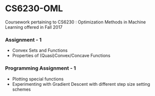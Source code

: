 # CS6230-OML
Coursework pertaining to CS6230 : Optimization Methods in Machine Learning offered in Fall 2017

### Assignment - 1
+ Convex Sets and Functions
+ Properties of (Quasi)Convex/Concave Functions

### Programming Assignment - 1
+ Plotting special functions
+ Experimenting with Gradient Descent with different step size setting schemes
